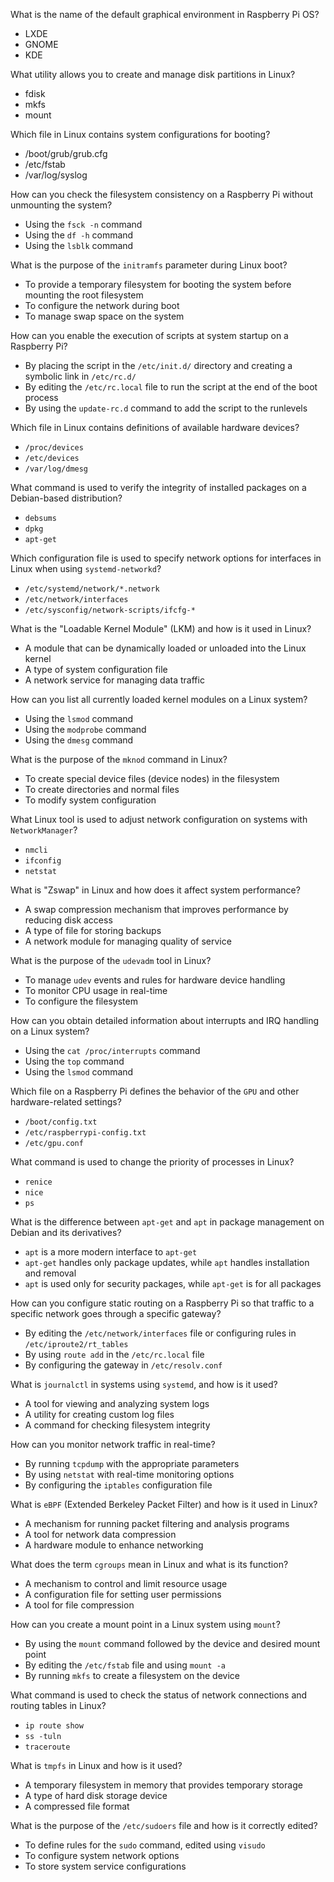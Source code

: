 What is the name of the default graphical environment in Raspberry Pi OS?
- LXDE
- GNOME
- KDE

What utility allows you to create and manage disk partitions in Linux?
- fdisk
- mkfs
- mount

Which file in Linux contains system configurations for booting?
- /boot/grub/grub.cfg
- /etc/fstab
- /var/log/syslog

How can you check the filesystem consistency on a Raspberry Pi without unmounting the system?
- Using the `fsck -n` command
- Using the `df -h` command
- Using the `lsblk` command

What is the purpose of the `initramfs` parameter during Linux boot?
- To provide a temporary filesystem for booting the system before mounting the root filesystem
- To configure the network during boot
- To manage swap space on the system

How can you enable the execution of scripts at system startup on a Raspberry Pi?
- By placing the script in the `/etc/init.d/` directory and creating a symbolic link in `/etc/rc.d/`
- By editing the `/etc/rc.local` file to run the script at the end of the boot process
- By using the `update-rc.d` command to add the script to the runlevels

Which file in Linux contains definitions of available hardware devices?
- `/proc/devices`
- `/etc/devices`
- `/var/log/dmesg`

What command is used to verify the integrity of installed packages on a Debian-based distribution?
- `debsums`
- `dpkg`
- `apt-get`

Which configuration file is used to specify network options for interfaces in Linux when using `systemd-networkd`?
- `/etc/systemd/network/*.network`
- `/etc/network/interfaces`
- `/etc/sysconfig/network-scripts/ifcfg-*`

What is the "Loadable Kernel Module" (LKM) and how is it used in Linux?
- A module that can be dynamically loaded or unloaded into the Linux kernel
- A type of system configuration file
- A network service for managing data traffic

How can you list all currently loaded kernel modules on a Linux system?
- Using the `lsmod` command
- Using the `modprobe` command
- Using the `dmesg` command

What is the purpose of the `mknod` command in Linux?
- To create special device files (device nodes) in the filesystem
- To create directories and normal files
- To modify system configuration

What Linux tool is used to adjust network configuration on systems with `NetworkManager`?
- `nmcli`
- `ifconfig`
- `netstat`

What is "Zswap" in Linux and how does it affect system performance?
- A swap compression mechanism that improves performance by reducing disk access
- A type of file for storing backups
- A network module for managing quality of service

What is the purpose of the `udevadm` tool in Linux?
- To manage `udev` events and rules for hardware device handling
- To monitor CPU usage in real-time
- To configure the filesystem

How can you obtain detailed information about interrupts and IRQ handling on a Linux system?
- Using the `cat /proc/interrupts` command
- Using the `top` command
- Using the `lsmod` command

Which file on a Raspberry Pi defines the behavior of the `GPU` and other hardware-related settings?
- `/boot/config.txt`
- `/etc/raspberrypi-config.txt`
- `/etc/gpu.conf`

What command is used to change the priority of processes in Linux?
- `renice`
- `nice`
- `ps`

What is the difference between `apt-get` and `apt` in package management on Debian and its derivatives?
- `apt` is a more modern interface to `apt-get`
- `apt-get` handles only package updates, while `apt` handles installation and removal
- `apt` is used only for security packages, while `apt-get` is for all packages

How can you configure static routing on a Raspberry Pi so that traffic to a specific network goes through a specific gateway?
- By editing the `/etc/network/interfaces` file or configuring rules in `/etc/iproute2/rt_tables`
- By using `route add` in the `/etc/rc.local` file
- By configuring the gateway in `/etc/resolv.conf`

What is `journalctl` in systems using `systemd`, and how is it used?
- A tool for viewing and analyzing system logs
- A utility for creating custom log files
- A command for checking filesystem integrity

How can you monitor network traffic in real-time?
- By running `tcpdump` with the appropriate parameters
- By using `netstat` with real-time monitoring options
- By configuring the `iptables` configuration file

What is `eBPF` (Extended Berkeley Packet Filter) and how is it used in Linux?
- A mechanism for running packet filtering and analysis programs
- A tool for network data compression
- A hardware module to enhance networking

What does the term `cgroups` mean in Linux and what is its function?
- A mechanism to control and limit resource usage
- A configuration file for setting user permissions
- A tool for file compression

How can you create a mount point in a Linux system using `mount`?
- By using the `mount` command followed by the device and desired mount point
- By editing the `/etc/fstab` file and using `mount -a`
- By running `mkfs` to create a filesystem on the device

What command is used to check the status of network connections and routing tables in Linux?
- `ip route show`
- `ss -tuln`
- `traceroute`

What is `tmpfs` in Linux and how is it used?
- A temporary filesystem in memory that provides temporary storage
- A type of hard disk storage device
- A compressed file format

What is the purpose of the `/etc/sudoers` file and how is it correctly edited?
- To define rules for the `sudo` command, edited using `visudo`
- To configure system network options
- To store system service configurations